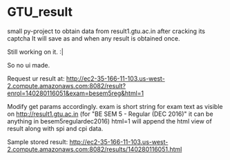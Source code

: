# GTU_result
small py-project to obtain data from result1.gtu.ac.in after cracking its captcha
It will save as and when any result is obtained once.

Still working on it.   :|

So no ui made.

Request ur result at:
http://ec2-35-166-11-103.us-west-2.compute.amazonaws.com:8082/result?enrol=140280116051&exam=besem5reg&html=1

Modify get params accordingly.
exam is short string for exam text as visible on http://result1.gtu.ac.in
(for "BE SEM 5 - Regular (DEC 2016)" it can be anything in besem5regulardec2016)
html=1 will append the html view of result along with spi and cpi data.

Sample stored result:
http://ec2-35-166-11-103.us-west-2.compute.amazonaws.com:8082/results/140280116051.html
